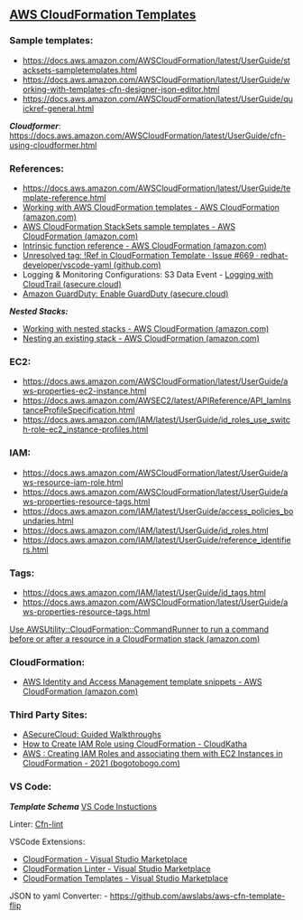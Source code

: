 ## [AWS CloudFormation Templates](https://aws.amazon.com/cloudformation/resources/templates/)


### Sample templates:
- https://docs.aws.amazon.com/AWSCloudFormation/latest/UserGuide/stacksets-sampletemplates.html
- https://docs.aws.amazon.com/AWSCloudFormation/latest/UserGuide/working-with-templates-cfn-designer-json-editor.html
- https://docs.aws.amazon.com/AWSCloudFormation/latest/UserGuide/quickref-general.html

***Cloudformer***:
https://docs.aws.amazon.com/AWSCloudFormation/latest/UserGuide/cfn-using-cloudformer.html

### References:
- https://docs.aws.amazon.com/AWSCloudFormation/latest/UserGuide/template-reference.html
- [Working with AWS CloudFormation templates - AWS CloudFormation (amazon.com)](https://docs.aws.amazon.com/AWSCloudFormation/latest/UserGuide/template-guide.html)
- [AWS CloudFormation StackSets sample templates - AWS CloudFormation (amazon.com)](https://docs.aws.amazon.com/AWSCloudFormation/latest/UserGuide/intrinsic-function-reference.html)
- [Intrinsic function reference - AWS CloudFormation (amazon.com)](https://docs.aws.amazon.com/AWSCloudFormation/latest/UserGuide/intrinsic-function-reference.html)
- [Unresolved tag: !Ref in CloudFormation Template · Issue #669 · redhat-developer/vscode-yaml (github.com)](https://github.com/redhat-developer/vscode-yaml/issues/669)
- Logging & Monitoring Configurations: S3 Data Event - [Logging with CloudTrail (asecure.cloud)](https://asecure.cloud/a/CloudTrail_DataEventsS3/)
- [Amazon GuardDuty: Enable GuardDuty (asecure.cloud)](https://asecure.cloud/a/guardduty_detector/)


***Nested Stacks:***
- [Working with nested stacks - AWS CloudFormation (amazon.com)](https://docs.aws.amazon.com/AWSCloudFormation/latest/UserGuide/using-cfn-nested-stacks.html)
- [Nesting an existing stack - AWS CloudFormation (amazon.com)](https://docs.aws.amazon.com/AWSCloudFormation/latest/UserGuide/resource-import-nested-stacks.html)

### EC2:
- https://docs.aws.amazon.com/AWSCloudFormation/latest/UserGuide/aws-properties-ec2-instance.html
- https://docs.aws.amazon.com/AWSEC2/latest/APIReference/API_IamInstanceProfileSpecification.html
- https://docs.aws.amazon.com/IAM/latest/UserGuide/id_roles_use_switch-role-ec2_instance-profiles.html


### IAM:
- https://docs.aws.amazon.com/AWSCloudFormation/latest/UserGuide/aws-resource-iam-role.html
- https://docs.aws.amazon.com/AWSCloudFormation/latest/UserGuide/aws-properties-resource-tags.html
- https://docs.aws.amazon.com/IAM/latest/UserGuide/access_policies_boundaries.html
- https://docs.aws.amazon.com/IAM/latest/UserGuide/id_roles.html
- https://docs.aws.amazon.com/IAM/latest/UserGuide/reference_identifiers.html

### Tags:
- https://docs.aws.amazon.com/IAM/latest/UserGuide/id_tags.html
- https://docs.aws.amazon.com/AWSCloudFormation/latest/UserGuide/aws-properties-resource-tags.html
	
[Use AWSUtility::CloudFormation::CommandRunner to run a command before or after a resource in a CloudFormation stack (amazon.com)](https://aws.amazon.com/premiumsupport/knowledge-center/cloudformation-commandrunner-stack/)


### CloudFormation:
- [AWS Identity and Access Management template snippets - AWS CloudFormation (amazon.com)](https://docs.aws.amazon.com/AWSCloudFormation/latest/UserGuide/quickref-iam.html)

### Third Party Sites:
- [ASecureCloud: Guided Walkthroughs](https://asecure.cloud/walkthroughs/)
- [How to Create IAM Role using CloudFormation - CloudKatha](https://cloudkatha.com/how-to-create-iam-role-using-cloudformation/)
- [AWS : Creating IAM Roles and associating them with EC2 Instances in CloudFormation - 2021 (bogotobogo.com)](https://www.bogotobogo.com/DevOps/AWS/aws-creating-IAM-Roles-and-associating-them-with-EC2-Instances-in-CloudFormation.php#google_vignette)


### VS Code:
***Template Schema***
[VS Code Instuctions](
https://github.com/aws-cloudformation/aws-cloudformation-template-schema/blob/master/docs/vscode/instructions.md)

Linter:
[Cfn-lint](https://github.com/aws-cloudformation/cfn-lint)

VSCode Extensions: 
- [CloudFormation - Visual Studio Marketplace](https://marketplace.visualstudio.com/items?itemName=aws-scripting-guy.cform)
- [CloudFormation Linter - Visual Studio Marketplace](https://marketplace.visualstudio.com/items?itemName=aws-scripting-guy.cform)
- [CloudFormation Templates - Visual Studio Marketplace](https://marketplace.visualstudio.com/items?itemName=aws-scripting-guy.cform)

JSON to yaml Converter:
    - https://github.com/awslabs/aws-cfn-template-flip
